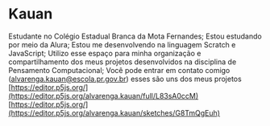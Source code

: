 # Kauan
Estudante no Colégio Estadual Branca da Mota Fernandes;
Estou estudando por meio da Alura;
Estou me desenvolvendo na linguagem Scratch e JavaScript;
Utilizo esse espaço para minha organização e compartilhamento dos meus projetos desenvolvidos na disciplina de Pensamento Computacional;
Você pode entrar em contato comigo (alvarenga.kauan@escola.pr.gov.br)
esses são uns dos meus projetos 
[https://editor.p5js.org/](https://editor.p5js.org/alvarenga.kauan/full/L83sA0ccM)
[https://editor.p5js.org/](https://editor.p5js.org/alvarenga.kauan/sketches/G8TmQgEuh)
